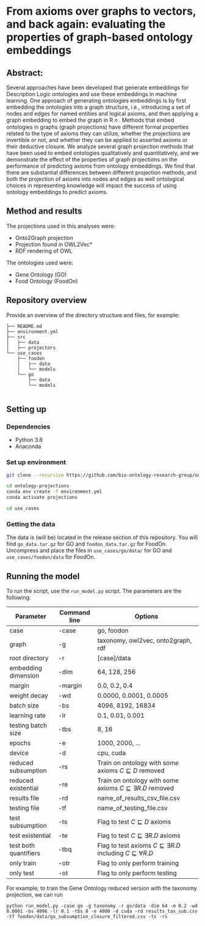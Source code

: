 # From axioms over graphs to vectors, and back again: evaluating the properties of graph-based ontology embeddings

## Abstract: 

Several approaches have been developed that generate embeddings for Description Logic ontologies and
use these embeddings in machine learning. One approach of generating ontologies embeddings is by
first embedding the ontologies into a graph structure, i.e., introducing a set of nodes and edges for named
entities and logical axioms, and then applying a graph embedding to embed the graph in R 𝑛 . Methods
that embed ontologies in graphs (graph projections) have different formal properties related to the type
of axioms they can utilize, whether the projections are invertible or not, and whether they can be applied
to asserted axioms or their deductive closure. We analyze several graph projection methods that have
been used to embed ontologies qualitatively and quantitatively, and we demonstrate the effect of the
properties of graph projections on the performance of predicting axioms from ontology embeddings. We
find that there are substantial differences between different projection methods, and both the projection
of axioms into nodes and edges as well ontological choices in representing knowledge will impact the
success of using ontology embeddings to predict axioms.

## Method and results

The projections used in this analyses were:

* Onto2Graph projection
* Projection found in OWL2Vec*
* RDF rendering of OWL

The ontologies used were:
* Gene Ontology (GO)
* Food Ontology (FoodOn)
	
## Repository overview

Provide an overview of the directory structure and files, for example:

```
├── README.md
├── environment.yml
├── src
│   ├── data
│   ├── projectors
└── use_cases
    ├── foodon
    │   ├── data
    │   └── models
    └── go
        ├── data
        └── models
 
```

## Setting up

### Dependencies
- Python 3.8
- Anaconda

### Set up environment

```bash
git clone --recursive https://github.com/bio-ontology-research-group/ontology_projections.git

cd ontology-projections
conda env create -f environment.yml
conda activate projections

cd use_cases
```

### Getting the data

The data is (will be) located in the release section of this repository. You will find `go_data.tar.gz` for GO and `foodon_data.tar.gz` for FoodOn. Uncompress and place the files in `use_cases/go/data/` for GO and `use_cases/foodon/data` for FoodOn.


## Running the model

To run the script, use the ``run_model.py`` script. The parameters are the following:

| Parameter             | Command line | Options                                                                               |
|-----------------------|--------------|---------------------------------------------------------------------------------------|
| case                  | -case        | go, foodon                                                                            |
| graph                 | -g           | taxonomy, owl2vec, onto2graph, rdf                                                    |
| root directory        | -r           | [case]/data                                                                           |
| embedding dimension   | -dim         | 64, 128, 256                                                                          |
| margin                | -margin      | 0.0, 0.2, 0.4                                                                         |
| weight decay          | -wd          | 0.0000, 0.0001, 0.0005                                                                |
| batch size            | -bs          | 4096, 8192, 16834                                                                     |
| learning rate         | -lr          | 0.1, 0.01, 0.001                                                                      |
| testing batch size    | -tbs         | 8, 16                                                                                 |
| epochs                | -e           | 1000, 2000, ...                                                                       |
| device                | -d           | cpu, cuda                                                                             |
| reduced subsumption   | -rs          | Train on ontology with some axioms $C \sqsubseteq D$ removed                          |
| reduced existential   | -re          | Train on ontology with some axioms $C \sqsubseteq \exists R.D$ removed                |
| results file          | -rd          | name\_of\_results\_csv\_file.csv                                                      |
| testing file          | -tf          | name\_of\_testing\_file.csv                                                           |
| test subsumption      | -ts          | Flag to test $C \sqsubseteq D$ axioms                                                 |
| test existential      | -te          | Flag to test $C \sqsubseteq \exists R.D$ axioms                                       |
| test both quantifiers | -tbq         | Flag to test axioms $C \sqsubseteq \exists R.D$ including $C \sqsubseteq \forall R.D$ |
| only train            | -otr         | Flag to only perform training                                                         |
| only test             | -ot          | Flag to only perform testing                                                          |

For example, to train the Gene Ontology reduced version with the taxonomy projection, we can run
```
python run_model.py -case go -g taxonomy -r go/data -dim 64 -m 0.2 -wd 0.0001 -bs 4096 -lr 0.1 -tbs 8 -e 4000 -d cuda -rd results_tax_sub.csv -tf foodon/data/go_subsumption_closure_filtered.csv -ts -rs
```




